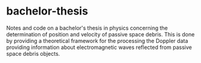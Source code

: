 # bachelor-thesis
Notes and code on a bachelor's thesis in physics concerning the determination of position and velocity of passive space debris. This is done by providing a theoretical framework for the processing the Doppler data providing information about electromagnetic waves reflected from passive space debris objects.
